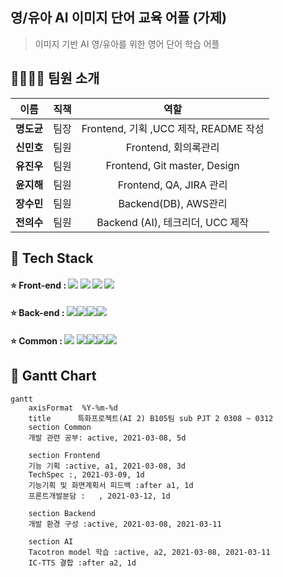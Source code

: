 ## 영/유아 AI 이미지 단어 교육 어플 (가제)

> 이미지 기반 AI 영/유아를 위한 영어 단어 학습 어플





## 👨‍👩‍👧‍👧 **팀원 소개**

|    이름    | 직책 |                 역할                  |
| :--------: | :--: | :-----------------------------------: |
| **명도균** | 팀장 | Frontend, 기획 ,UCC 제작, README 작성 |
| **신민호** | 팀원 |         Frontend, 회의록관리          |
| **유진우** | 팀원 |     Frontend, Git master, Design      |
| **윤지해** | 팀원 |        Frontend, QA, JIRA 관리        |
| **장수민** | 팀원 |         Backend(DB), AWS관리          |
| **전의수** | 팀원 |   Backend (AI), 테크리더, UCC 제작    |



## 🔨 Tech Stack

#### ⭐ Front-end : <img src="https://img.shields.io/badge/React-61DAFB?style=flat-square&logo=React&logoColor=black"/> <img src="https://img.shields.io/badge/JavaScript-F7DF1E?style=flat-square&logo=JavaScript&logoColor=black"/>  <img src="https://img.shields.io/badge/CSS3-1572B6?style=flat-square&logo=CSS3&logoColor=white"/> <img src="https://img.shields.io/badge/Font Awesome-339AF0?style=flat-square&logo=Font Awesome&logoColor=white"/> 

#### ⭐ Back-end : <img src="https://img.shields.io/badge/MariaDB-003545?style=flat-square&logo=MariaDB&logoColor=white"/><img src="https://img.shields.io/badge/Django-092E20?style=flat-square&logo=Django&logoColor=white"/><img src="https://img.shields.io/badge/Swagger-85EA2D?style=flat-square&logo=Swagger&logoColor=black"/><img src="https://img.shields.io/badge/Python-3766AB?style=flat-square&logo=Python&logoColor=white"/>

#### ⭐ Common : <img src="https://img.shields.io/badge/Docker-2496ED?style=flat-square&logo=Docker&logoColor=white"/> <img src="https://img.shields.io/badge/GitLab-FCA121?style=flat-square&logo=GitLab&logoColor=black"/><img src="https://img.shields.io/badge/Jenkins-D24939?style=flat-square&logo=Jenkins&logoColor=black"/><img src="https://img.shields.io/badge/Jira-0052CC?style=flat-square&logo=Jira&logoColor=white"/><img src="https://img.shields.io/badge/JSON Web Tokens-000000?style=flat-square&logo=JSON Web Tokens&logoColor=white"/> 



## 🚩 Gantt Chart

```mermaid
gantt
    axisFormat  %Y-%m-%d
    title      특화프로젝트(AI 2) B105팀 sub PJT 2 0308 ~ 0312
	section Common
	개발 관련 공부: active, 2021-03-08, 5d
	
    section Frontend
    기능 기획 :active, a1, 2021-03-08, 3d
    TechSpec :, 2021-03-09, 1d
    기능기획 및 화면계획서 피드백 :after a1, 1d
    프론트개발분담 :	, 2021-03-12, 1d

    section Backend
   	개발 환경 구성 :active, 2021-03-08, 2021-03-11
   	
   	section AI
   	Tacotron model 학습 :active, a2, 2021-03-08, 2021-03-11
   	IC-TTS 결합 :after a2, 1d
   	
```



